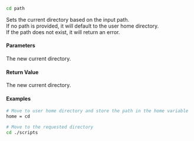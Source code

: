 ```sh
cd path
```

Sets the current directory based on the input path.<br>
If no path is provided, it will default to the user home directory.<br>
If the path does not exist, it will return an error.

#### Parameters

The new current directory.

#### Return Value

The new current directory.

#### Examples

```sh
# Move to user home directory and store the path in the home variable
home = cd

# Move to the requested directory
cd ./scripts
```
